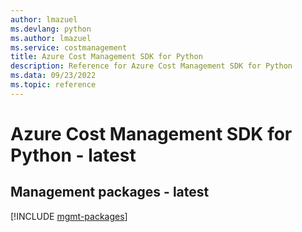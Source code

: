 ```yaml
---
author: lmazuel
ms.devlang: python
ms.author: lmazuel
ms.service: costmanagement
title: Azure Cost Management SDK for Python
description: Reference for Azure Cost Management SDK for Python
ms.data: 09/23/2022
ms.topic: reference
---
```

# Azure Cost Management SDK for Python - latest

## Management packages - latest
[!INCLUDE [mgmt-packages](cost-management-mgmt-index.md)]